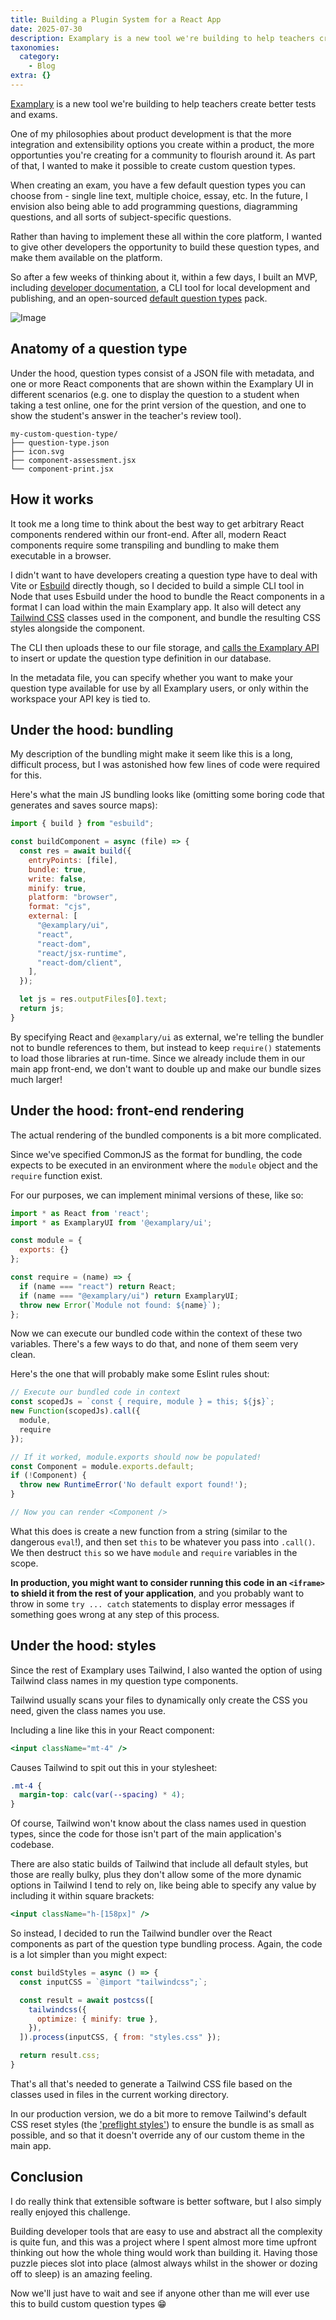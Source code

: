 ```yaml
---
title: Building a Plugin System for a React App
date: 2025-07-30
description: Examplary is a new tool we're building to help teachers create better tests and exams.  One of my philosophies about product development is that the...
taxonomies:
  category:
    - Blog
extra: {}
---
```



[Examplary](https://examplary.ai) is a new tool we're building to help teachers create better tests and exams.

One of my philosophies about product development is that the more integration and extensibility options you create within a product, the more opportunties you're creating for a community to flourish around it. As part of that, I wanted to make it possible to create custom question types.

When creating an exam, you have a few default question types you can choose from - single line text, multiple choice, essay, etc. In the future, I envision also being able to add programming questions, diagramming questions, and all sorts of subject-specific questions.

Rather than having to implement these all within the core platform, I wanted to give other developers the opportunity to build these question types, and make them available on the platform.

So after a few weeks of thinking about it, within a few days, I built an MVP, including [developer documentation](https://developers.examplary.ai/question-types/), a CLI tool for local development and publishing, and an open-sourced [default question types](https://github.com/examplary-ai/default-questions-pack) pack.

<img src="https://mirri.link/4UOLnLN" alt="Image" />

## Anatomy of a question type

Under the hood, question types consist of a JSON file with metadata, and one or more React components that are shown within the Examplary UI in different scenarios (e.g. one to display the question to a student when taking a test online, one for the print version of the question, and one to show the student's answer in the teacher's review tool).

```
my-custom-question-type/  
├── question-type.json  
├── icon.svg  
├── component-assessment.jsx  
└── component-print.jsx
```

## How it works

It took me a long time to think about the best way to get arbitrary React components rendered within our front-end. After all, modern React components require some transpiling and bundling to make them executable in a browser. 

I didn't want to have developers creating a question type have to deal with Vite or [Esbuild](https://esbuild.github.io) directly though, so I decided to build a simple CLI tool in Node that uses Esbuild under the hood to bundle the React components in a format I can load within the main Examplary app. It also will detect any [Tailwind CSS](https://tailwindcss.com) classes used in the component, and bundle the resulting CSS styles alongside the component.

The CLI then uploads these to our file storage, and [calls the Examplary API](https://developers.examplary.ai/rest-api/post-question-types) to insert or update the question type definition in our database.

In the metadata file, you can specify whether you want to make your question type available for use by all Examplary users, or only within the workspace your API key is tied to.

## Under the hood: bundling

My description of the bundling might make it seem like this is a long, difficult process, but I was astonished how few lines of code were required for this.

Here's what the main JS bundling looks like (omitting some boring code that generates and saves source maps):

```js
import { build } from "esbuild";

const buildComponent = async (file) => {
  const res = await build({
    entryPoints: [file],
    bundle: true,
    write: false,
    minify: true,
    platform: "browser",
    format: "cjs",
    external: [
      "@examplary/ui",
      "react",
      "react-dom",
      "react/jsx-runtime",
      "react-dom/client",
    ],
  });

  let js = res.outputFiles[0].text;
  return js;
}
```

By specifying React and `@examplary/ui` as external, we're telling the bundler not to bundle references to them, but instead to keep `require()` statements to load those libraries at run-time. Since we already include them in our main app front-end, we don't want to double up and make our bundle sizes much larger!

## Under the hood: front-end rendering
The actual rendering of the bundled components is a bit more complicated.

Since we've specified CommonJS as the format for bundling, the code expects to be executed in an environment where the `module` object and the `require` function exist.

For our purposes, we can implement minimal versions of these, like so:

```js
import * as React from 'react';
import * as ExamplaryUI from '@examplary/ui';

const module = { 
  exports: {}
};

const require = (name) => {
  if (name === "react") return React;
  if (name === "@examplary/ui") return ExamplaryUI;
  throw new Error(`Module not found: ${name}`);
};
```

Now we can execute our bundled code within the context of these two variables. There's a few ways to do that, and none of them seem very clean.

Here's the one that will probably make some Eslint rules shout:

```js
// Execute our bundled code in context
const scopedJs = `const { require, module } = this; ${js}`;
new Function(scopedJs).call({
  module,
  require
});

// If it worked, module.exports should now be populated!
const Component = module.exports.default;
if (!Component) {
  throw new RuntimeError('No default export found!');
}

// Now you can render <Component />
```

What this does is create a new function from a string (similar to the dangerous `eval`!), and then set `this` to be whatever you pass into `.call()`. We then destruct `this` so we have `module` and `require` variables in the scope.

**In production, you might want to consider running this code in an `<iframe>` to shield it from the rest of your application**, and you probably want to throw in some `try ... catch` statements to display error messages if something goes wrong at any step of this process.


## Under the hood: styles
Since the rest of Examplary uses Tailwind, I also wanted the option of using Tailwind class names in my question type components. 

Tailwind usually scans your files to dynamically only create the CSS you need, given the class names you use.

Including a line like this in your React component:

```jsx
<input className="mt-4" />
```

Causes Tailwind to spit out this in your stylesheet:

```css
.mt-4 {
  margin-top: calc(var(--spacing) * 4);
}
```

Of course, Tailwind won't know about the class names used in question types, since the code for those isn't part of the main application's codebase.

There are also static builds of Tailwind that include all default styles, but those are really bulky, plus they don't allow some of the more dynamic options in Tailwind I tend to rely on, like being able to specify any value by including it within square brackets:

```jsx
<input className="h-[158px]" />
```

So instead, I decided to run the Tailwind bundler over the React components as part of the question type bundling process. Again, the code is a lot simpler than you might expect:

```js
const buildStyles = async () => {
  const inputCSS = `@import "tailwindcss";`;

  const result = await postcss([
    tailwindcss({
      optimize: { minify: true },
    }),
  ]).process(inputCSS, { from: "styles.css" });

  return result.css;
}
```

That's all that's needed to generate a Tailwind CSS file based on the classes used in files in the current working directory.

In our production version, we do a bit more to remove Tailwind's default CSS reset styles (the ['preflight styles'](https://tailwindcss.com/docs/preflight#disabling-preflight)) to ensure the bundle is as small as possible, and so that it doesn't override any of our custom theme in the main app.


## Conclusion

I do really think that extensible software is better software, but I also simply really enjoyed this challenge. 

Building developer tools that are easy to use and abstract all the complexity is quite fun, and this was a project where I spent almost more time upfront thinking out how the whole thing would work than building it. Having those puzzle pieces slot into place (almost always whilst in the shower or dozing off to sleep) is an amazing feeling.

Now we'll just have to wait and see if anyone other than me will ever use this to build custom question types 😁



<style>a[href="#internal-link"] { color: #9b9b9b; text-decoration: none !important; }</style>